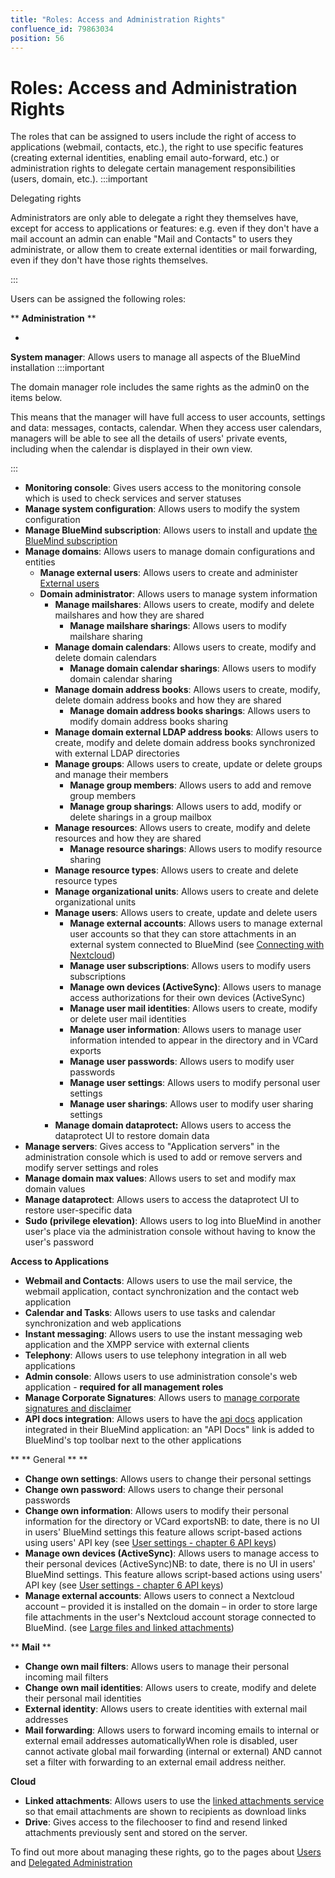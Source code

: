 ```yaml
---
title: "Roles: Access and Administration Rights"
confluence_id: 79863034
position: 56
---
```

# Roles: Access and Administration Rights


The roles that can be assigned to users include the right of access to applications (webmail, contacts, etc.), the right to use specific features (creating external identities, enabling email auto-forward, etc.) or administration rights to delegate certain management responsibilities (users, domain, etc.).
:::important

Delegating rights

Administrators are only able to delegate a right they themselves have, except for access to applications or features: e.g. even if they don't have a mail account an admin can enable "Mail and Contacts" to users they administrate, or allow them to create external identities or mail forwarding, even if they don't have those rights themselves.

:::

Users can be assigned the following roles:

** **Administration** **

- 
**System manager**: Allows users to manage all aspects of the BlueMind installation
:::important

The domain manager role includes the same rights as the admin0 on the items below.

This means that the manager will have full access to user accounts, settings and data: messages, contacts, calendar. When they access user calendars, managers will be able to see all the details of users' private events, including when the calendar is displayed in their own view.

:::

  - **Monitoring console**: Gives users access to the monitoring console which is used to check services and server statuses
  - **Manage system configuration**: Allows users to modify the system configuration
  - **Manage BlueMind subscription**: Allows users to install and update [the BlueMind subscription](/Guide_de_l_administrateur/La_souscription_BlueMind/)
  - **Manage domains**: Allows users to manage domain configurations and entities
    - **Manage external users**: Allows users to create and administer [External users](/Guide_de_l_administrateur/Gestion_des_entités/Utilisateurs/Utilisateurs_externes/)
    - **Domain administrator**: Allows users to manage system information
      - **Manage mailshares**: Allows users to create, modify and delete mailshares and how they are shared
        - **Manage mailshare sharings**: Allows users to modify mailshare sharing
      - **Manage domain calendars**: Allows users to create, modify and delete domain calendars
        - **Manage domain calendar sharings**: Allows users to modify domain calendar sharing
      - **Manage domain address books**: Allows users to create, modify, delete domain address books and how they are shared 
        - **Manage domain address books sharings**: Allows users to modify domain address books sharing
      - **Manage domain external LDAP address books**: Allows users to create, modify and delete domain address books synchronized with external LDAP directories
      - **Manage groups**: Allows users to create, update or delete groups and manage their members
        - **Manage group members**: Allows users to add and remove group members
        - **Manage group sharings**: Allows users to add, modify or delete sharings in a group mailbox
      - **Manage resources**: Allows users to create, modify and delete resources and how they are shared
        - **Manage resource sharings**: Allows users to modify resource sharing
      - **Manage resource types**: Allows users to create and delete resource types
      - **Manage organizational units**: Allows users to create and delete organizational units
      - **Manage users**: Allows users to create, update and delete users
        - **Manage external accounts**: Allows users to manage external user accounts so that they can store attachments in an external system connected to BlueMind (see [Connecting with Nextcloud](/Guide_de_l_administrateur/Configuration/Détachement_des_pièces_jointes/Connecter_avec_Nextcloud/))
        - **Manage user subscriptions**: Allows users to modify users subscriptions
        - **Manage own devices (ActiveSync)**: Allows users to manage access authorizations for their own devices (ActiveSync)
        - **Manage user mail identities**: Allows users to create, modify or delete user mail identities
        - **Manage user information**: Allows users to manage user information intended to appear in the directory and in VCard exports
        - **Manage user passwords**: Allows users to modify user passwords
        - **Manage user settings**: Allows users to modify personal user settings
        - **Manage user sharings**: Allows user to modify user sharing settings
      - **Manage domain dataprotect:** Allows users to access the dataprotect UI to restore domain data
  - **Manage servers**: Gives access to "Application servers" in the administration console which is used to add or remove servers and modify server settings and roles
  - **Manage domain max values**: Allows users to set and modify max domain values
  - **Manage dataprotect**: Allows users to access the dataprotect UI to restore user-specific data 
  - **Sudo (privilege elevation)**: Allows users to log into BlueMind in another user's place via the administration console without having to know the user's password


****Access to Applications****

- **Webmail and Contacts**: Allows users to use the mail service, the webmail application, contact synchronization and the contact web application
- **Calendar and Tasks**: Allows users to use tasks and calendar synchronization and web applications 
- **Instant messaging**: Allows users to use the instant messaging web application and the XMPP service with external clients
- **Telephony**: Allows users to use telephony integration in all web applications
- **Admin console**: Allows users to use administration console's web application - **required for all management roles**
- **Manage Corporate Signatures**: Allows users to [manage corporate signatures and disclaimer](/Guide_de_l_administrateur/Configuration/Signatures_d_entreprise/)
- **API docs integration**: Allows users to have the [api docs](https://forge.bluemind.net/staging/doc/latest/web-resources/) application integrated in their BlueMind application: an "API Docs" link is added to BlueMind's top toolbar next to the other applications


** ** General ** **

- **Change own settings**: Allows users to change their personal settings
- **Change own password**: Allows users to change their personal passwords
- **Change own information**: Allows users to modify their personal information for the directory or VCard exportsNB: to date, there is no UI in users' BlueMind settings this feature allows script-based actions using users' API key (see [User settings - chapter 6 API keys](/Guide_de_l_utilisateur/Paramètres_utilisateur/))
- **Manage own devices (ActiveSync)**: Allows users to manage access to their personal devices (ActiveSync)NB: to date, there is no UI in users' BlueMind settings. This feature allows script-based actions using users' API key (see [User settings - chapter 6 API keys](/Guide_de_l_utilisateur/Paramètres_utilisateur/))
- **Manage external accounts**: Allows users to connect a Nextcloud account – provided it is installed on the domain – in order to store large file attachments in the user's Nextcloud account storage connected to BlueMind. (see [Large files and linked attachments](/Guide_de_l_utilisateur/La_messagerie/Fichiers_volumineux_et_détachement_des_pièces_jointes/))


** **Mail** **

- **Change own mail filters**: Allows users to manage their personal incoming mail filters
- **Change own mail identities**: Allows users to create, modify and delete their personal mail identities
- **External identity**: Allows users to create identities with external mail addresses
- **Mail forwarding**: Allows users to forward incoming emails to internal or external email addresses automaticallyWhen role is disabled, user cannot activate global mail forwarding (internal or external) AND cannot set a filter with forwarding to an external email address neither.


**Cloud**

- **Linked attachments**: Allows users to use the [linked attachments service](/Guide_de_l_utilisateur/La_messagerie/Fichiers_volumineux_et_détachement_des_pièces_jointes/) so that email attachments are shown to recipients as download links
- **Drive**: Gives access to the filechooser to find and resend linked attachments previously sent and stored on the server.


To find out more about managing these rights, go to the pages about [Users](/Guide_de_l_administrateur/Gestion_des_entités/Utilisateurs/) and [Delegated Administration](/Guide_de_l_administrateur/Gestion_des_entités/Utilisateurs/L_administration_déléguée/)

